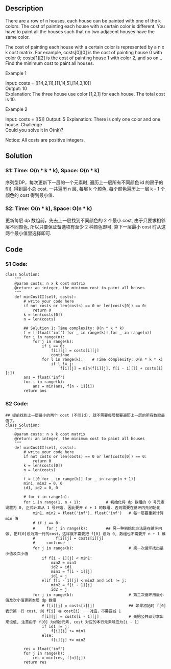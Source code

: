 ## Description
There are a row of n houses, each house can be painted with one of the k colors. The cost of painting each house with a certain color is different. You have to paint all the houses such that no two adjacent houses have the same color.

The cost of painting each house with a certain color is represented by a n x k cost matrix. For example, costs[0][0] is the cost of painting house 0 with color 0; costs[1][2] is the cost of painting house 1 with color 2, and so on... Find the minimum cost to paint all houses.

Example 1  

Input:
costs = [[14,2,11],[11,14,5],[14,3,10]]  
Output: 10  
Explanation: The three house use color [1,2,1] for each house. The total cost is 10.  

Example 2  

Input:
costs = [[5]]
Output: 5
Explanation: There is only one color and one house.
Challenge   
Could you solve it in O(nk)?

Notice: All costs are positive integers.

## Solution 
### S1: Time: O(n * k * k), Space: O(n * k)
 
序列型DP，每次更新下一层的一个元素时, 遍历上一层所有不同颜色 id 的房子的 f[i], 得到最小总 cost. 一共遍历 n 层, 每层 k 个颜色, 每个颜色遍历上一层 k - 1 个颜色的 cost 得到最小值.

### S2: Time: O(n * k), Space: O(n * k)

更新每层 dp 数组前，先去上一层找到不同颜色的 2 个最小 cost, 由于只要求相邻层不同颜色, 所以只要保证备选项有至少 2 种颜色即可, 算下一层最小 cost 时从这两个最小值里选择即可.

## Code
### S1 Code:
    class Solution:
        """
        @param costs: n x k cost matrix
        @return: an integer, the minimum cost to paint all houses
        """
        def minCostII(self, costs):
            # write your code here
            if not costs or len(costs) == 0 or len(costs[0]) == 0:
                return 0
            k = len(costs[0])
            n = len(costs)

            ## Solution 1: Time complexity: O(n * k * k)
            f = [[float('inf') for _ in range(k)] for _ in range(n)]
            for i in range(n):
                for j in range(k):
                    if i == 0:
                        f[i][j] = costs[i][j]
                        continue
                    for l in range(k):    # Time complexity: O(n * k * k)
                        if l != j:
                            f[i][j] = min(f[i][j], f[i - 1][l] + costs[i][j])
            ans = float('inf')
            for i in range(k):
                ans = min(ans, f[n - 1][i])
            return ans


### S2 Code:
    ## 提前找到上一层最小的两个 cost (不同id), 就不需要每层都要遍历上一层的所有数取最值了。
    class Solution:
        """
        @param costs: n x k cost matrix
        @return: an integer, the minimum cost to paint all houses
        """
        def minCostII(self, costs):
            # write your code here
            if not costs or len(costs) == 0 or len(costs[0]) == 0:
                return 0
            k = len(costs[0])
            n = len(costs)

            f = [[0 for _ in range(k)] for _ in range(n + 1)]
            min1, min2 = 0, 0
            id1, id2 = 0, 0

            # for i in range(n):  
            for i in range(1, n + 1):           # 初始化将 dp 数组的 0 号元素设置为 0, 正式计算从 1 号开始, 因此要开 n + 1 的数组. 否则需要在循环内先初始化
                min1, min2 = float('inf'), float('inf')   # 每一层要重新计算 min 值
                # if i == 0:
                #     for j in range(k):        ## 另一种初始化方法是在循环内做, 把f[0]设为第一行的cost，这样就不需要把 f[0] 设为 0, 数组也不需要开 n + 1 维
                #         f[i][j] = costs[i][j]
                #     continue
                for j in range(k):                        # 第一次循环找出最小值及次小值
                    if f[i - 1][j] < min1:
                        min2 = min1
                        id2 = id1
                        min1 = f[i - 1][j]
                        id1 = j
                    elif f[i - 1][j] < min2 and id1 != j:
                        min2 = f[i - 1][j]
                        id2 = j
                for j in range(k):                        # 第二次循环用最小值及次小值更新本层 dp 数组
                    # f[i][j] = costs[i][j]               ## 如果初始时 f[0] 表示第一行 cost, 则 f[i] 与 cost[i] 一一对应，不需要减 1
                    f[i][j] = costs[i - 1][j]             # 先把公共部分拿出来设值, 注意由于 f[0] 为初始元素, cost 对应的本行元素号应为[i - 1]
                    if id1 != j:
                        f[i][j] += min1
                    else:
                        f[i][j] += min2

            res = float('inf')
            for j in range(k):
                res = min(res, f[n][j])
            return res
